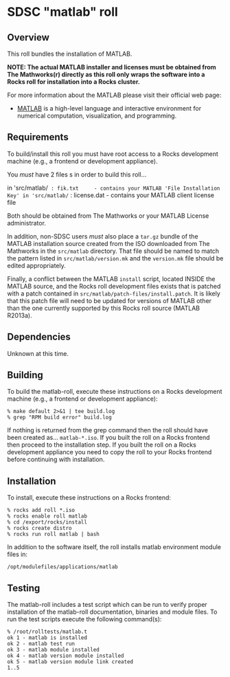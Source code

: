 # SDSC "matlab" roll

## Overview

This roll bundles the installation of MATLAB.

**NOTE: The actual MATLAB installer and licenses must be obtained from The
Mathworks(r) directly as this roll only wraps the software into a Rocks roll for
installation into a Rocks cluster.**

For more information about the MATLAB please visit their official web page:

- <a href="https://www.mathworks.com/products/matlab/"
target="_blank">MATLAB</a> is a high-level language and interactive environment
for numerical computation, visualization, and programming.


## Requirements

To build/install this roll you must have root access to a Rocks development
machine (e.g., a frontend or development appliance).

You *must* have 2 files s in order to build this roll...

in 'src/matlab/` :
    fik.txt     - contains your MATLAB 'File Installation Key'
in 'src/matlab/` :
    license.dat - contains your MATLAB client license file

Both should be obtained from The Mathworks or your MATLAB License administrator.

In addition, non-SDSC users *must* also place a `tar.gz` bundle of the MATLAB
installation source created from the ISO downloaded from The Mathworks in the
`src/matlab` directory. That file should be named to match the pattern listed
in `src/matlab/version.mk` and the `version.mk` file should be edited appropriately.

Finally, a conflict between the MATLAB `install` script, located INSIDE the
MATLAB source, and the Rocks roll development files exists that is patched with
a patch contained in `src/matlab/patch-files/install.patch`. It is likely that
this patch file will need to be updated for versions of MATLAB other than the
one currently supported by this Rocks roll source (MATLAB R2013a).


## Dependencies

Unknown at this time.


## Building

To build the matlab-roll, execute these instructions on a Rocks development
machine (e.g., a frontend or development appliance):

```shell
% make default 2>&1 | tee build.log
% grep "RPM build error" build.log
```

If nothing is returned from the grep command then the roll should have been
created as... `matlab-*.iso`. If you built the roll on a Rocks frontend then
proceed to the installation step. If you built the roll on a Rocks development
appliance you need to copy the roll to your Rocks frontend before continuing
with installation.


## Installation

To install, execute these instructions on a Rocks frontend:

```shell
% rocks add roll *.iso
% rocks enable roll matlab
% cd /export/rocks/install
% rocks create distro
% rocks run roll matlab | bash
```

In addition to the software itself, the roll installs matlab environment
module files in:

```shell
/opt/modulefiles/applications/matlab
```


## Testing

The matlab-roll includes a test script which can be run to verify proper
installation of the matlab-roll documentation, binaries and module files. To
run the test scripts execute the following command(s):

```shell
% /root/rolltests/matlab.t 
ok 1 - matlab is installed
ok 2 - matlab test run
ok 3 - matlab module installed
ok 4 - matlab version module installed
ok 5 - matlab version module link created
1..5
```
